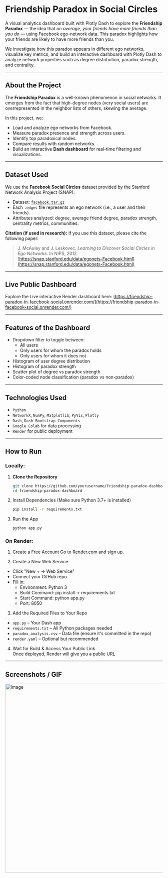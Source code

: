 # Friendship Paradox in Social Circles

A visual analytics dashboard built with Plotly Dash to explore the **Friendship Paradox** — the idea that *on average, your friends have more friends than you do* — using Facebook ego-network data. This paradox highlights how your friends are likely to have more friends than you.

We investigate how this paradox appears in different ego networks, visualize key metrics, and build an interactive dashboard with Plotly Dash to analyze network properties such as degree distribution, paradox strength, and centrality.

---

## About the Project

The **Friendship Paradox** is a well-known phenomenon in social networks. It emerges from the fact that high-degree nodes (very social users) are overrepresented in the neighbor lists of others, skewing the average.

In this project, we:
- Load and analyze ego networks from Facebook.
- Measure paradox presence and strength across users.
- Identify top paradoxical nodes.
- Compare results with random networks.
- Build an interactive **Dash dashboard** for real-time filtering and visualizations.

---

## Dataset Used

We use the **Facebook Social Circles** dataset provided by the Stanford Network Analysis Project (SNAP).

- Dataset: [`facebook.tar.gz`](https://snap.stanford.edu/data/ego-Facebook.html)
- Each `.edges` file represents an ego network (i.e., a user and their friends).
- Attributes analyzed: degree, average friend degree, paradox strength, centrality metrics, communities.

**Citation (if used in research):**
If you use this dataset, please cite the following paper:

> J. McAuley and J. Leskovec. *Learning to Discover Social Circles in Ego Networks*. In NIPS, 2012.  
> [https://snap.stanford.edu/data/egonets-Facebook.html](https://snap.stanford.edu/data/egonets-Facebook.html)

---

## Live Public Dashboard

Explore the Live interactive Render dashboard here: [https://friendship-paradox-in-facebook-social.onrender.com/](https://friendship-paradox-in-facebook-social.onrender.com/)

---

## Features of the Dashboard

- Dropdown filter to toggle between:
  - All users
  - Only users for whom the paradox holds
  - Only users for whom it does not
- Histogram of user degree distribution
- Histogram of paradox strength
- Scatter plot of degree vs paradox strength
- Color-coded node classification (paradox vs non-paradox)

---

## Technologies Used

- `Python`
- `NetworkX`, `NumPy`, `Matplotlib`, `PyVis`, `Plotly`
- `Dash`, `Dash Bootstrap Components`
- `Google Colab` for data processing
- `Render` for public deployment

---

## How to Run

### Locally:
1. **Clone the Repository**
   ```bash
   git clone https://github.com/yourusername/friendship-paradox-dashboard.git
   cd friendship-paradox-dashboard
   ```
2. Install Dependencies
   (Make sure Python 3.7+ is installed)
    ```bash
    pip install -r requirements.txt
    ```
3. Run the App
   ```bash
   python app.py
   ```
   
### On Render:
1. Create a Free Account
Go to [Render.com](https://render.com/) and sign up.

2. Create a New Web Service
- Click "New + → Web Service"
- Connect your GitHub repo
- Fill in:
  - Environment: Python 3
  - Build Command: pip install -r requirements.txt
  - Start Command: python app.py
  - Port: 8050

3. Add the Required Files to Your Repo
  - `app.py` – Your Dash app
  - `requirements.txt` – All Python packages needed
  - `paradox_analysis.csv` – Data file (ensure it's committed in the repo)
  - `render.yaml` – Optional but recommended
4. Wait for Build & Access Your Public Link <br>
Once deployed, Render will give you a public URL 

---

## Screenshots / GIF

<img width="797" height="602" alt="image" src="https://github.com/user-attachments/assets/965b6323-b245-4d45-a7d9-3bde509552f5" />
